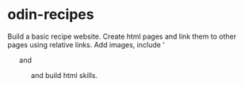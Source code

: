 # odin-recipes
Build a basic recipe website. Create html pages and link them to other pages using relative links. Add images, include '<ol> and <ul> and build html skills.